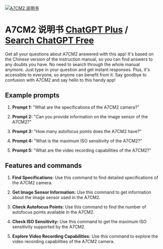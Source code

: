 
[![A7CM2 说明书](https://files.oaiusercontent.com/file-1hZf5uGGMyDYlQQOLG2Pm4qn?se=2123-10-16T20%3A50%3A11Z&sp=r&sv=2021-08-06&sr=b&rscc=max-age%3D31536000%2C%20immutable&rscd=attachment%3B%20filename%3D18759085-f8fa-4ba4-bfef-aa95787c10f1.png&sig=qjFFTJh2W5VFmqcymbOZzvPN5FuNfb4wkr%2BDwDRZodc%3D)](https://chat.openai.com/g/g-yxD1gpxOL-a7cm2-shuo-ming-shu)

# A7CM2 说明书 [ChatGPT Plus](https://chat.openai.com/g/g-yxD1gpxOL-a7cm2-shuo-ming-shu) / [Search ChatGPT Free](https://gptcall.net/index.html#/?search=A7CM2%20%E8%AF%B4%E6%98%8E%E4%B9%A6)

Get all your questions about A7CM2 answered with this app! It's based on the Chinese version of the instruction manual, so you can find answers to any doubts you have. No need to search through the whole manual anymore. Just type in your question and get instant responses. Plus, it's accessible to everyone, so anyone can benefit from it. Say goodbye to confusion with A7CM2 and say hello to this handy app!

## Example prompts

1. **Prompt 1:** "What are the specifications of the A7CM2 camera?"

2. **Prompt 2:** "Can you provide information on the image sensor of the A7CM2?"

3. **Prompt 3:** "How many autofocus points does the A7CM2 have?"

4. **Prompt 4:** "What is the maximum ISO sensitivity of the A7CM2?"

5. **Prompt 5:** "What are the video recording capabilities of the A7CM2?"

## Features and commands

1. **Find Specifications:** Use this command to find detailed specifications of the A7CM2 camera.

2. **Get Image Sensor Information:** Use this command to get information about the image sensor used in the A7CM2.

3. **Check Autofocus Points:** Use this command to find the number of autofocus points available in the A7CM2.

4. **Check ISO Sensitivity:** Use this command to get the maximum ISO sensitivity supported by the A7CM2.

5. **Explore Video Recording Capabilities:** Use this command to explore the video recording capabilities of the A7CM2 camera.



